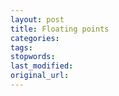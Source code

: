 ```yaml
---
layout: post
title: Floating points
categories:
tags:
stopwords:
last_modified:
original_url: 
---
```


<!--more-->

